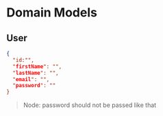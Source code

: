 # Domain Models

## User

```json
{
  "id:"",
  "firstName": "",
  "lastName": "",
  "email": "",
  "password": ""
}
```
> Node: password should not be passed like that